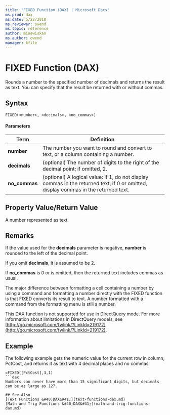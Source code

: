 ```yaml
---
title: "FIXED Function (DAX) | Microsoft Docs"
ms.prod: dax
ms.date: 5/22/2018
ms.reviewer: owend
ms.topic: reference
author: minewiskan
ms.author: owend
manager: kfile
---
```

# FIXED Function (DAX)
Rounds a number to the specified number of decimals and returns the result as text. You can specify that the result be returned with or without commas.  
  
## Syntax  
  
```dax
FIXED(<number>, <decimals>, <no_commas>)  
```
  
#### Parameters  
  
|Term|Definition|  
|--------|--------------|  
|**number**|The number you want to round and convert to text, or a column containing a number.|  
|**decimals**|(optional) The number of digits to the right of the decimal point; if omitted, 2.|  
|**no_commas**|(optional) A logical value: if 1, do not display commas in the returned text; if 0 or omitted, display commas in the returned text.|  
  
## Property Value/Return Value  
A number represented as text.  
  
## Remarks  
If the value used for the **decimals** parameter is negative, **number** is rounded to the left of the decimal point.  
  
If you omit **decimals**, it is assumed to be 2.  
  
If **no_commas** is 0 or is omitted, then the returned text includes commas as usual.  
  
The major difference between formatting a cell containing a number by using a command and formatting a number directly with the FIXED function is that FIXED converts its result to text. A number formatted with a command from the formatting menu is still a number.  
  
This DAX function is not supported for use in DirectQuery mode. For more information about limitations in DirectQuery models, see  [http://go.microsoft.com/fwlink/?LinkId=219172](http://go.microsoft.com/fwlink/?LinkId=219172).  
  
## Example  
The following example gets the numeric value for the current row in column, PctCost, and returns it as text with 4 decimal places and no commas.  
  
```dax
=FIXED([PctCost],3,1)  
```dax
Numbers can never have more than 15 significant digits, but decimals can be as large as 127.  
  
## See Also  
[Text Functions &#40;DAX&#41;](text-functions-dax.md)  
[Math and Trig Functions &#40;DAX&#41;](math-and-trig-functions-dax.md)  
  
